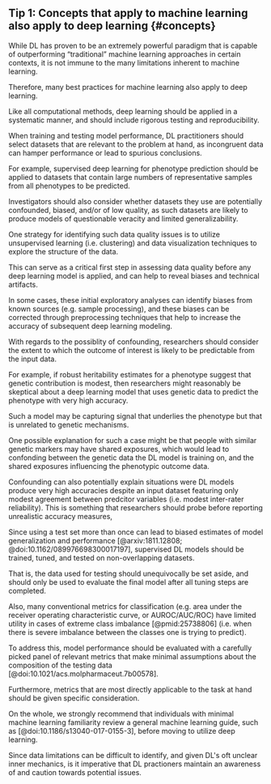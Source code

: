 ## Tip 1: Concepts that apply to machine learning also apply to deep learning {#concepts}

While DL has proven to be an extremely powerful paradigm that is capable of outperforming “traditional” machine learning approaches in certain contexts, it is not immune to the many limitations inherent to machine learning.

Therefore, many best practices for machine learning also apply to deep learning.

Like all computational methods, deep learning should be applied in a systematic manner, and should include rigorous testing and reproducibility.

When training and testing model performance, DL practitioners should select datasets that are relevant to the problem at hand, as incongruent data can hamper performance or lead to spurious conclusions.

For example, supervised deep learning for phenotype prediction should be applied to datasets that contain large numbers of representative samples from all phenotypes to be predicted.

Investigators should also consider whether datasets they use are potentially confounded, biased, and/or of low quality, as such datasets are likely to produce models of questionable veracity and limited generalizability.

One strategy for identifying such data quality issues is to utilize unsupervised learning (i.e. clustering) and data visualization techniques to explore the structure of the data.

This can serve as a critical first step in assessing data quality before any deep learning model is applied, and can help to reveal biases and technical artifacts. 

In some cases, these initial exploratory analyses can identify biases from known sources (e.g. sample processing), and these biases can be corrected through preprocessing techniques that help to increase the accuracy of subsequent deep learning modeling.

With regards to the possiblity of confounding, researchers should consider the extent to which the outcome of interest is likely to be predictable from the input data.

For example, if robust heritability estimates for a phenotype suggest that genetic contribution is modest, then researchers might reasonably be skeptical about a deep learning model that uses genetic data to predict the phenotype with very high accuracy.

Such a model may be capturing signal that underlies the phenotype but that is unrelated to genetic mechanisms.

One possible explanation for such a case might be that people with similar genetic markers may have shared exposures, which would lead to confonding between the genetic data the DL model is training on, and the shared exposures influencing the phenotypic outcome data.

Confounding can also potentially explain situations were DL models produce very high accuracies despite an input dataset featuring only modest agreement between predcitor variables (i.e. modest inter-rater reliability). This is something that researchers should probe before reporting unrealistic accuracy measures,

Since using a test set more than once can lead to biased estimates of model generalization and performance [@arxiv:1811.12808; @doi:10.1162/089976698300017197],
supervised DL models should be trained, tuned, and tested on non-overlapping datasets.

That is, the data used for testing should unequivocally be set aside, and should only be used to evaluate the final model after all tuning steps are completed.

Also, many conventional metrics for classification (e.g. area under the receiver operating characteristic curve, or AUROC/AUC/ROC) have limited utility in cases of extreme class imbalance [@pmid:25738806] (i.e. when there is severe imbalance between the classes one is trying to predict).

To address this, model performance should be evaluated with a carefully picked panel of relevant metrics that make minimal assumptions about the composition of the testing data [@doi:10.1021/acs.molpharmaceut.7b00578].

Furthermore, metrics that are most directly applicable to the task at hand should be given specific consideration.

On the whole, we strongly recommend that individuals with minimal machine learning familiarity review a general machine learning guide, such as [@doi:10.1186/s13040-017-0155-3], before moving to utilize deep learning.

Since data limitations can be difficult to identify, and given DL's oft unclear inner mechanics, is it imperative that DL practioners maintain an awareness of and caution towards potential issues.
